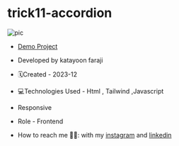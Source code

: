 # trick11-accordion
![pic](https://github.com/katayoon-faraji-web/project9/assets/144775981/b17ab9b9-42b6-464a-98e8-bc28ba76d068)


- [Demo Project](https://katayoon-faraji-web.github.io/trick11-accordion/)

- Developed by katayoon faraji

- 🗓️Created - 2023-12

- 💻Technologies Used - Html , Tailwind ,Javascript

- Responsive
  
- Role - Frontend

- How to reach me 👩🏻: with my [instagram](https://instagram.com/katayoon_faraji_web) and [linkedin](https://www.linkedin.com/in/katayoon-faraji-web-3b722b207r)
